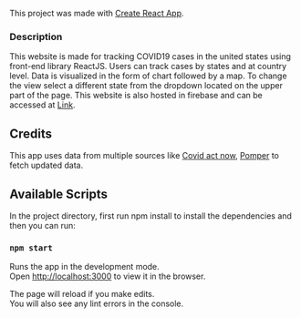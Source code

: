 This project was made with [Create React App](https://github.com/facebook/create-react-app).

### Description

This website is made for tracking COVID19 cases in the united states using front-end library ReactJS. Users can track cases by states and at country level. Data is visualized in the form of chart followed by a map. To change the view select a different state from the dropdown located on the upper part of the page. This website is also hosted in firebase and can be accessed at [Link](https://covid-tracker-usa.web.app/).

## Credits

This app uses data from multiple sources like [Covid act now](https://covidactnow.org/?s=756131), [Pomper](https://pomber.github.io/covid19/") to fetch updated data.

## Available Scripts

In the project directory, first run npm install to install the dependencies and then you can run:

### `npm start`

Runs the app in the development mode.<br />
Open [http://localhost:3000](http://localhost:3000) to view it in the browser.

The page will reload if you make edits.<br />
You will also see any lint errors in the console.
